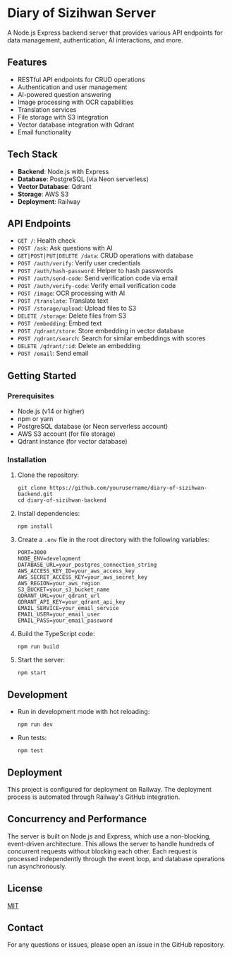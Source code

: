 # Diary of Sizihwan Server

A Node.js Express backend server that provides various API endpoints for data management, authentication, AI interactions, and more.

## Features

- RESTful API endpoints for CRUD operations
- Authentication and user management
- AI-powered question answering
- Image processing with OCR capabilities
- Translation services
- File storage with S3 integration
- Vector database integration with Qdrant
- Email functionality

## Tech Stack

- **Backend**: Node.js with Express
- **Database**: PostgreSQL (via Neon serverless)
- **Vector Database**: Qdrant
- **Storage**: AWS S3
- **Deployment**: Railway

## API Endpoints

- `GET /`: Health check
- `POST /ask`: Ask questions with AI
- `GET|POST|PUT|DELETE /data`: CRUD operations with database
- `POST /auth/verify`: Verify user credentials
- `POST /auth/hash-password`: Helper to hash passwords
- `POST /auth/send-code`: Send verification code via email
- `POST /auth/verify-code`: Verify email verification code
- `POST /image`: OCR processing with AI
- `POST /translate`: Translate text
- `POST /storage/upload`: Upload files to S3
- `DELETE /storage`: Delete files from S3
- `POST /embedding`: Embed text
- `POST /qdrant/store`: Store embedding in vector database
- `POST /qdrant/search`: Search for similar embeddings with scores
- `DELETE /qdrant/:id`: Delete an embedding
- `POST /email`: Send email

## Getting Started

### Prerequisites

- Node.js (v14 or higher)
- npm or yarn
- PostgreSQL database (or Neon serverless account)
- AWS S3 account (for file storage)
- Qdrant instance (for vector database)

### Installation

1. Clone the repository:
   ```
   git clone https://github.com/yourusername/diary-of-sizihwan-backend.git
   cd diary-of-sizihwan-backend
   ```

2. Install dependencies:
   ```
   npm install
   ```

3. Create a `.env` file in the root directory with the following variables:
   ```
   PORT=3000
   NODE_ENV=development
   DATABASE_URL=your_postgres_connection_string
   AWS_ACCESS_KEY_ID=your_aws_access_key
   AWS_SECRET_ACCESS_KEY=your_aws_secret_key
   AWS_REGION=your_aws_region
   S3_BUCKET=your_s3_bucket_name
   QDRANT_URL=your_qdrant_url
   QDRANT_API_KEY=your_qdrant_api_key
   EMAIL_SERVICE=your_email_service
   EMAIL_USER=your_email_user
   EMAIL_PASS=your_email_password
   ```

4. Build the TypeScript code:
   ```
   npm run build
   ```

5. Start the server:
   ```
   npm start
   ```

## Development

- Run in development mode with hot reloading:
  ```
  npm run dev
  ```

- Run tests:
  ```
  npm test
  ```

## Deployment

This project is configured for deployment on Railway. The deployment process is automated through Railway's GitHub integration.

## Concurrency and Performance

The server is built on Node.js and Express, which use a non-blocking, event-driven architecture. This allows the server to handle hundreds of concurrent requests without blocking each other. Each request is processed independently through the event loop, and database operations run asynchronously.

## License

[MIT](LICENSE)

## Contact

For any questions or issues, please open an issue in the GitHub repository.
